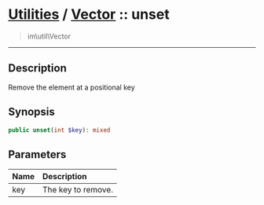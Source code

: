 # [Utilities](util.md) / [Vector](util-Vector.md) :: unset
 > im\util\Vector
____

## Description
Remove the element at a positional key

## Synopsis
```php
public unset(int $key): mixed
```

## Parameters
| Name | Description |
| :--- | :---------- |
| key | The key to remove. |
